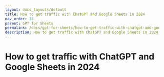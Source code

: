 ```yaml
---
layout: docs_layouts/default
title: How to get traffic with ChatGPT and Google Sheets in 2024
nav_order: 38
parent: GPT for Sheets
permalink: /docs/gpt-for-sheets/how-to-get-traffic-with-chatgpt-and-google-sheets-in-2024
description: How to get traffic with ChatGPT and Google Sheets in 2024
---
```


# How to get traffic with ChatGPT and Google Sheets in 2024
